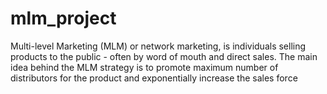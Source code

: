 # mlm_project
Multi-level Marketing (MLM) or network marketing, is individuals selling products to the public - often by word of mouth and direct sales. The main idea behind the MLM strategy is to promote maximum number of distributors for the product and exponentially increase the sales force
